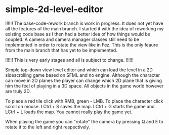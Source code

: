 # simple-2d-level-editor
!!!!!! The base-code-rework branch is work in progress. It does not yet have all the features of the main branch. I started it with the idea of reworking my existing code base as I then had a better idea of how things would be coupled. A camera and camera manager classes still need to be implemented in order to rotate the view like in Fez. This is the only feaure from the main branch that has yet to be implemented.

!!!!!! This is very early stages and all is subject to change. !!!!!!

Simple top-down view level editor and which can load the level in a 2D sidescrolling game based on SFML and no engine. Although the character can move in 2D planes the player can change which 2D plane that is giving him the feel of playing in a 3D space. All objects in the game world however are truly 2D. 

To place a red tile click with RMB, green - LMB. To place the character click scroll on mouse. LCtrl + S saves the map. LCtrl + G starts the game and LCtrl + L loads the map. You cannot really play the game yet.

When playing the game you can "rotate" the camera by pressing Q and E to rotate it to the left and right respectively.
